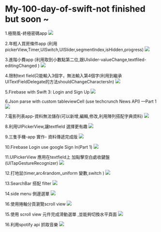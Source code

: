 # My-100-day-of-swift-not finished but soon ~


1.極簡風-終極密碼app
![](https://cdn-images-1.medium.com/max/1760/1*A7zcIq3GUUy7WhBicK1ydw.gif)

2.年輕人買房條件app (利用pickerView,Timer,UISwitch,UISlider,segmentIndex,isHidden,progress)
![](https://cdn-images-1.medium.com/max/1760/1*1c4Q6hd9s-VgLvQ8cEEQVg.gif)

3.進階小費app (利用取到小數點第二位,跟UIslider-valueChange,textfiled-editingChanged )
![](https://cdn-images-1.medium.com/max/1760/1*jD9BwonjXg3abTqLqhDyGg.gif)

4.限制text field只能輸入3個字，無法輸入第4個字(利用到繼承UITextFieldDelegate的方法shouldChangeCharactersIn)
![](https://cdn-images-1.medium.com/max/1760/1*1jiirjJdp6brhqC_3YC0RA.gif)

5.Firebase with Swift 3: Login and Sign Up
![](https://cdn-images-1.medium.com/max/1760/1*2Ni4NOD1J86TFDjeUXMTEA.gif)

6.Json parse with custom tableviewCell (use techcrunch News API) —Part 1
![](https://cdn-images-1.medium.com/max/1760/1*Ucei4DybeKUTN78X1UYTQQ.gif)

7.電影列表app-資料無法儲存(可以新增,編輯,修改,利用陣列搭配字典資料)
![](https://cdn-images-1.medium.com/max/1760/1*WoQuWWnMB7oYpTbyD_U-KA.gif)

8.利用UIPickerView,讓textfield 選擇更有趣
![](https://cdn-images-1.medium.com/max/1760/1*nhoxNag5_DxOh2Tf8U30_A.gif)

9.三隻手機-app 實作- 資料傳遞完成版
![](https://cdn-images-1.medium.com/max/1760/1*qYWQ1mXzJIoEdppoOnbx-g.gif)

10.Firebase Login use google Sign In(Part 1)
![](https://cdn-images-1.medium.com/max/1760/1*m86tLYowRxDqtc-jj-RrZw.gif)

11.UIPickerView 應用在textfield上 加點擊空白處收鍵盤(UITapGestureRecognizer)
![](https://cdn-images-1.medium.com/max/1760/1*J7tv05Bu1H-XwDmtoJdUhQ.gif)

12.打地鼠(timer,arc4random_uniform 變數,switch )
![](https://cdn-images-1.medium.com/max/1760/1*Vx7MIhqzrb9e1KDZQ0AEOA.gif)

13.SearchBar 搭配 filter
![](https://cdn-images-1.medium.com/max/1760/1*FEwzpFADV0WS8nJeRWN_1w.gif)

14.side menu 側邊選單
![](https://cdn-images-1.medium.com/max/880/1*dkKZGDk5ftLcxEHRW6y1lQ.gif)

16.使用捲軸分頁瀏覽scroll view 
![](https://cdn-images-1.medium.com/max/880/1*ZJracVBIAM1uWm41myRIuw.gif)

15.使用 scroll view 元件完成滑動選單 ,並能夠切換水平頁面
![](https://cdn-images-1.medium.com/max/880/1*lwm80zBldBJT4CzRtoOy2A.gif)

16.利用spotify api 抓取音樂
![](https://cdn-images-1.medium.com/max/880/1*ocU8i7DDn_kd_HS400rN8g.gif)

